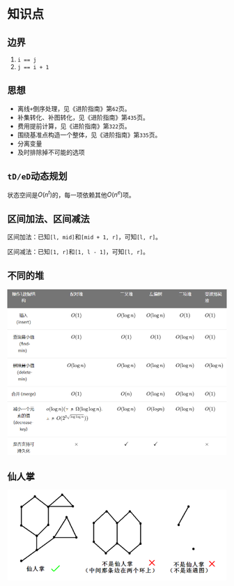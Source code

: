 # 知识点

## 边界

1. `i == j`
2. `j == i + 1`

## 思想

- 离线`+`倒序处理，见《进阶指南》第`62`页。
- 补集转化、补图转化，见《进阶指南》第`435`页。
- 费用提前计算，见《进阶指南》第`322`页。
- 围绕基准点构造一个整体，见《进阶指南》第`335`页。
- 分离变量
- 及时排除掉不可能的选项

## `tD/eD`动态规划

状态空间是$O(n^t)$的，每一项依赖其他$O(n^e)$项。

## 区间加法、区间减法

区间加法：已知`[l, mid]`和`[mid + 1, r]`，可知`[l, r]`。

区间减法：已知`[1, r]`和`[1, l - 1]`，可知`[l, r]`。

## 不同的堆

![](/img/0056.png)

## 仙人掌

![](/img/0057.png)